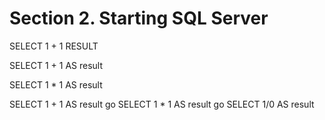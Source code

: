 # Section 2. Starting SQL Server

SELECT 1 + 1 RESULT




SELECT 1 + 1 AS result

SELECT 1 * 1 AS result




SELECT 1 + 1 AS result
go
SELECT 1 * 1 AS result
go
SELECT 1/0 AS result






